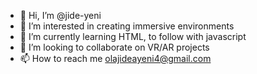 - 👋 Hi, I’m @jide-yeni
- 👀 I’m interested in creating immersive environments
- 🌱 I’m currently learning HTML, to follow with javascript
- 💞️ I’m looking to collaborate on VR/AR projects
- 📫 How to reach me olajideayeni4@gmail.com

<!---
jide-yeni/jide-yeni is a ✨ special ✨ repository because its `README.md` (this file) appears on your GitHub profile.
You can click the Preview link to take a look at your changes.
--->
